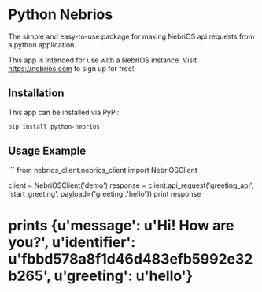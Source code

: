 # Python Nebrios

The simple and easy-to-use package for making NebriOS api requests from a python application.

This app is intended for use with a NebriOS instance. Visit https://nebrios.com to sign up for free!

<h2>Installation</h2>
This app can be installed via PyPi:

```
pip install python-nebrios
```

<h2>Usage Example</h2>
```
from nebrios_client.nebrios_client import NebriOSClient


client = NebriOSClient('demo')
response = client.api_request('greeting_api', 'start_greeting', payload={'greeting':'hello'})
print response
# prints {u'message': u'Hi! How are you?', u'identifier': u'fbbd578a8f1d46d483efb5992e32b265', u'greeting': u'hello'}
```

